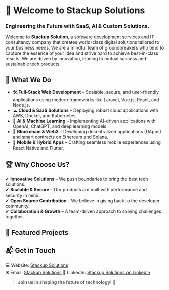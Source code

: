 # 🚀 Welcome to Stackup Solutions

### Engineering the Future with SaaS, AI & Custom Solutions.

Welcome to **Stackup Solution**, a software development services and IT consultancy company that creates world-class digital solutions tailored to your business needs. We are a mindful team of groundbreakers who tend to capture the essence of your idea and strive hard to achieve best-in-class results. We are driven by innovation, leading to mutual success and sustainable tech products.

## 🌟 What We Do  
- 🛠 **Full-Stack Web Development** – Scalable, secure, and user-friendly applications using modern frameworks like Laravel, Vue.js, React, and Node.js.  
- ☁ **Cloud & SaaS Solutions** – Deploying robust cloud applications with AWS, Docker, and Kubernetes.  
- 🤖 **AI & Machine Learning** – Implementing AI-driven applications with OpenAI, ChatGPT, and deep learning models.  
- 🔗 **Blockchain & Web3** – Developing decentralized applications (DApps) and smart contracts on Ethereum and Solana.  
- 📱 **Mobile & Hybrid Apps** – Crafting seamless mobile experiences using React Native and Flutter.  

## 🏆 Why Choose Us?  
✔ **Innovative Solutions** – We push boundaries to bring the best tech solutions.  
✔ **Scalable & Secure** – Our products are built with performance and security in mind.  
✔ **Open Source Contribution** – We believe in giving back to the developer community.  
✔ **Collaboration & Growth** – A team-driven approach to solving challenges together.  

## 📂 Featured Projects  
 

## 📬 Get in Touch  
💻 Website: [Stackup Solutions](https://stackupsolutions.com/)  
✉ Email: [Stackup Solutions](info@stackupsolutions.com)
📢 LinkedIn: [Stackup Solutions on LinkedIn](https://www.linkedin.com/company/stackup-solutions/)

> **Join us in shaping the future of technology!** 🚀  
